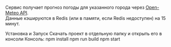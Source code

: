 Сервис получает прогноз погоды для указанного города через [Open-Meteo API](https://open-meteo.com).  
Данные кэшируются в Redis (или в памяти, если Redis недоступен) на 15 минут.

Установка и Запуск
Скачать проект в отдельную папку и открыть его в консоли 
Консоль: 
npm install 
npm run build 
npm start
